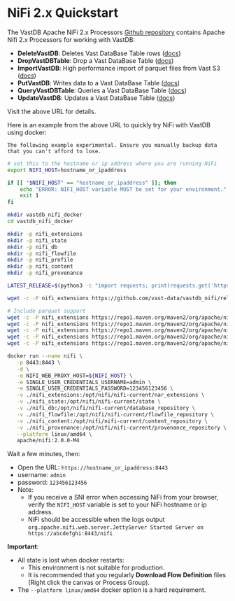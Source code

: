 # NiFi 2.x Quickstart

The VastDB Apache NiFi 2.x Processors [Github repository](https://github.com/vast-data/vastdb_nifi) contains Apache Nifi 2.x Processors for working with VastDB:

- **DeleteVastDB**: Deletes Vast DataBase Table rows ([docs](https://github.com/vast-data/vastdb_nifi/blob/main/docs/DeleteVastDB.md))
- **DropVastDBTable**: Drop a Vast DataBase Table ([docs](https://github.com/vast-data/vastdb_nifi/blob/main/docs/DropVastDBTable.md))
- **ImportVastDB**: High performance import of parquet files from Vast S3 ([docs](https://github.com/vast-data/vastdb_nifi/blob/main/docs/ImportVastDB.md))
- **PutVastDB**: Writes data to a Vast DataBase Table ([docs](https://github.com/vast-data/vastdb_nifi/blob/main/docs/PutVastDB.md))
- **QueryVastDBTable**: Queries a Vast DataBase Table ([docs](https://github.com/vast-data/vastdb_nif/blob/main/docs/QueryVastDBTable.md))
- **UpdateVastDB**: Updates a Vast DataBase Table ([docs](https://github.com/vast-data/vastdb_nifi/blob/main/docs/UpdateVastDB.md))

Visit the above URL for details.

Here is an example from the above URL to quickly try NiFi with VastDB using docker:

```{important}
The following example experimental. Ensure you manually backup data that you can't afford to lose.
```

```bash
# set this to the hostname or ip address where you are running NiFi
export NIFI_HOST=hostname_or_ipaddress

if [[ "$NIFI_HOST" == "hostname_or_ipaddress" ]]; then
    echo "ERROR: NIFI_HOST variable MUST be set for your environment."
    exit 1
fi

mkdir vastdb_nifi_docker
cd vastdb_nifi_docker

mkdir -p nifi_extensions
mkdir -p nifi_state
mkdir -p nifi_db
mkdir -p nifi_flowfile
mkdir -p nifi_profile
mkdir -p nifi_content
mkdir -p nifi_provenance

LATEST_RELEASE=$(python3 -c "import requests; print(requests.get('https://api.github.com/repos/vast-data/vastdb_nifi/releases/latest').json()['tag_name'].lstrip('v'))")

wget -c -P nifi_extensions https://github.com/vast-data/vastdb_nifi/releases/download/v${LATEST_RELEASE}/vastdb_nifi-${LATEST_RELEASE}-linux-x86_64-py39.nar

# Include parquet support
wget -c -P nifi_extensions https://repo1.maven.org/maven2/org/apache/nifi/nifi-parquet-nar/2.0.0-M4/nifi-parquet-nar-2.0.0-M4.nar
wget -c -P nifi_extensions https://repo1.maven.org/maven2/org/apache/nifi/nifi-hadoop-libraries-nar/2.0.0-M4/nifi-hadoop-libraries-nar-2.0.0-M4.nar
wget -c -P nifi_extensions https://repo1.maven.org/maven2/org/apache/nifi/nifi-iceberg-processors-nar/2.0.0-M4/nifi-iceberg-processors-nar-2.0.0-M4.nar
wget -c -P nifi_extensions https://repo1.maven.org/maven2/org/apache/nifi/nifi-iceberg-services-api-nar/2.0.0-M4/nifi-iceberg-services-api-nar-2.0.0-M4.nar
wget -c -P nifi_extensions https://repo1.maven.org/maven2/org/apache/nifi/nifi-iceberg-services-nar/2.0.0-M4/nifi-iceberg-services-nar-2.0.0-M4.nar

docker run --name nifi \
   -p 8443:8443 \
   -d \
   -e NIFI_WEB_PROXY_HOST=${NIFI_HOST} \
   -e SINGLE_USER_CREDENTIALS_USERNAME=admin \
   -e SINGLE_USER_CREDENTIALS_PASSWORD=123456123456 \
   -v ./nifi_extensions:/opt/nifi/nifi-current/nar_extensions \
   -v ./nifi_state:/opt/nifi/nifi-current/state \
   -v ./nifi_db:/opt/nifi/nifi-current/database_repository \
   -v ./nifi_flowfile:/opt/nifi/nifi-current/flowfile_repository \
   -v ./nifi_content:/opt/nifi/nifi-current/content_repository \
   -v ./nifi_provenance:/opt/nifi/nifi-current/provenance_repository \
   --platform linux/amd64 \
   apache/nifi:2.0.0-M4
```

Wait a few minutes, then:
- Open the URL: `https://hostname_or_ipaddress:8443`
- username: `admin`
- password: `123456123456`
- Note:
  - If you receive a SNI error when accessing NiFi from your browser, verify the `NIFI_HOST` variable is set to your NiFi hostname or ip address.
  - NiFi should be accessible when the logs output `org.apache.nifi.web.server.JettyServer Started Server on https://abcdefghi:8443/nifi`

**Important**:
- All state is lost when docker restarts:
  - This environment is not suitable for production.
  - It is recommended that you regularly **Download Flow Definition** files (Right click the canvas or Process Group).
- The `--platform linux/amd64` docker option is a hard requirement.
